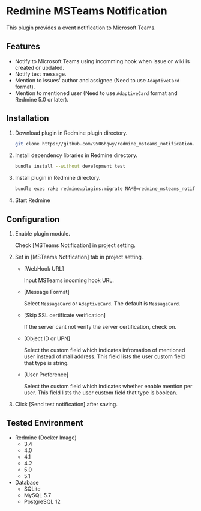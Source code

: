 # Redmine MSTeams Notification

This plugin provides a event notification to Microsoft Teams. 

## Features

- Notify to Microsoft Teams using incomming hook when issue or wiki is created or updated.
- Notify test message.
- Mention to issues' author and assignee (Need to use `AdaptiveCard` format).
- Mention to mentioned user (Need to use `AdaptiveCard` format and Redmine 5.0 or later).

## Installation

1. Download plugin in Redmine plugin directory.
   ```sh
   git clone https://github.com/9506hqwy/redmine_msteams_notification.git
   ```
2. Install dependency libraries in Redmine directory.
   ```sh
   bundle install --without development test
   ```
3. Install plugin in Redmine directory.
   ```sh
   bundle exec rake redmine:plugins:migrate NAME=redmine_msteams_notification RAILS_ENV=production
   ```
4. Start Redmine

## Configuration

1. Enable plugin module.

   Check [MSTeams Notification] in project setting.

2. Set in [MSTeams Notification] tab in project setting.

   - [WebHook URL]

     Input MSTeams incoming hook URL.

   - [Message Format]

     Select `MessageCard` or `AdaptiveCard`. The default is `MessageCard`.

   - [Skip SSL certificate verification]

     If the server cant not verify the server certification, check on.

   - [Object ID or UPN]

     Select the custom field which indicates infromation of mentioned user instead of mail address.
     This field lists the user custom field that type is string.

   - [User Preference]

     Select the custom field which indicates whether enable mention per user.
     This field lists the user custom field that type is boolean.

3. Click [Send test notification] after saving.

## Tested Environment

* Redmine (Docker Image)
  * 3.4
  * 4.0
  * 4.1
  * 4.2
  * 5.0
  * 5.1
* Database
  * SQLite
  * MySQL 5.7
  * PostgreSQL 12
